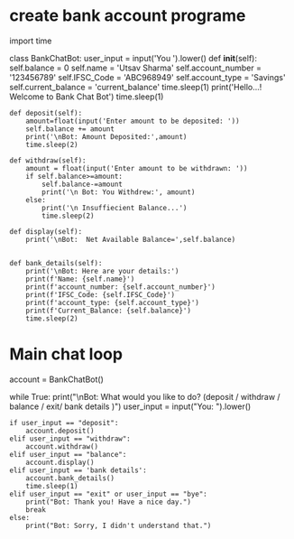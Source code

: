 # create bank account programe
import time
    
class BankChatBot:
    user_input = input('You ').lower()
    def __init__(self):
        self.balance = 0
        self.name = 'Utsav Sharma'
        self.account_number = '123456789'
        self.IFSC_Code = 'ABC968949'
        self.account_type = 'Savings'
        self.current_balance = 'current_balance'
        time.sleep(1)
        print('Hello...! Welcome to Bank Chat Bot')
        time.sleep(1)
        
    def deposit(self):
        amount=float(input('Enter amount to be deposited: '))
        self.balance += amount
        print('\nBot: Amount Deposited:',amount)
        time.sleep(2)
        
    def withdraw(self):
        amount = float(input('Enter amount to be withdrawn: '))
        if self.balance>=amount:
            self.balance-=amount
            print('\n Bot: You Withdrew:', amount)
        else:
            print('\n Insuffiecient Balance...')
            time.sleep(2)
            
    def display(self):
        print('\nBot:  Net Available Balance=',self.balance)


    def bank_details(self):
        print('\nBot: Here are your details:')
        print(f'Name: {self.name}')
        print(f'account_number: {self.account_number}')
        print(f'IFSC_Code: {self.IFSC_Code}')
        print(f'account_type: {self.account_type}')
        print(f'Current_Balance: {self.balance}')
        time.sleep(2)

# Main chat loop
account = BankChatBot()

while True:
    print("\nBot: What would you like to do? (deposit / withdraw / balance / exit/ bank details )")
    user_input = input("You: ").lower()

    if user_input == "deposit":
        account.deposit()
    elif user_input == "withdraw":
        account.withdraw()
    elif user_input == "balance":
        account.display()
    elif user_input == 'bank details':
        account.bank_details()
        time.sleep(1)
    elif user_input == "exit" or user_input == "bye":
        print("Bot: Thank you! Have a nice day.")
        break
    else:
        print("Bot: Sorry, I didn't understand that.")
